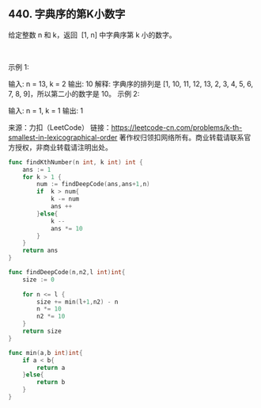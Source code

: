 ## 440. 字典序的第K小数字
给定整数 n 和 k，返回  [1, n] 中字典序第 k 小的数字。

 

示例 1:

输入: n = 13, k = 2
输出: 10
解释: 字典序的排列是 [1, 10, 11, 12, 13, 2, 3, 4, 5, 6, 7, 8, 9]，所以第二小的数字是 10。
示例 2:

输入: n = 1, k = 1
输出: 1
 

来源：力扣（LeetCode）
链接：https://leetcode-cn.com/problems/k-th-smallest-in-lexicographical-order
著作权归领扣网络所有。商业转载请联系官方授权，非商业转载请注明出处。
```go
func findKthNumber(n int, k int) int {
    ans := 1
    for k > 1 {
        num := findDeepCode(ans,ans+1,n)       
        if  k > num{
            k -= num
            ans ++
        }else{
            k --
            ans *= 10
        }
    }
    return ans
}

func findDeepCode(n,n2,l int)int{
    size := 0
    
    for n <= l {
        size += min(l+1,n2) - n
        n *= 10
        n2 *= 10 
    }
    return size
}

func min(a,b int)int{
    if a < b{
        return a
    }else{
        return b
    }
}
```
